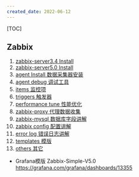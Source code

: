 ```yaml
---
created_date: 2022-06-12
---
```


[TOC]

## Zabbix

01. [zabbix-server3.4 Install](./zabbix-install-3.4.md)
02. [zabbix-server5.0 Install](./zabbix-install-5.0.md)
03. [agent Install 数据采集器安装](./agent-install.md)
04. [agent debug 调试工具](./agent-debug.md)
05. [items 监控项](./server-items.md)
06. [triggers 触发器](./server-triggers.md)
07. [performance tune 性能优化](./server-performance.md)
08. [zabbix-proxy 代理数据收集](./server-performance.md)
09. [zabbix-mysql 数据库字段讲解](./zabbix-mysql-table.md)
10. [zabbix config 配置讲解](./zabbix-config.md)
11. [error log 错误日志讲解](./zabbix-log.md)
12. [templates 模版](./zabbix-template.md)
13. [others 其它](./zabbix.md)

- Grafana模版 Zabbix-Simple-V5.0 https://grafana.com/grafana/dashboards/13355
